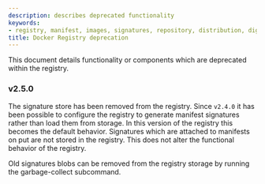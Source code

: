 ```yaml
---
description: describes deprecated functionality
keywords:
- registry, manifest, images, signatures, repository, distribution, digest
title: Docker Registry deprecation
---
```


This document details functionality or components which are deprecated within
the registry.

### v2.5.0

The signature store has been removed from the registry.  Since `v2.4.0` it has
been possible to configure the registry to generate manifest signatures rather
than load them from storage.   In this version of the registry this becomes
the default behavior.  Signatures which are attached to manifests on put are
not stored in the registry.  This does not alter the functional behavior of
the registry.

Old signatures blobs can be removed from the registry storage by running the
garbage-collect subcommand.
